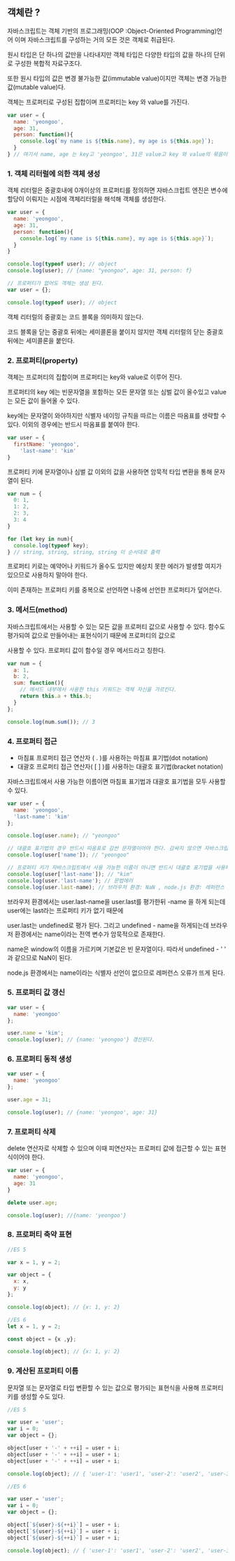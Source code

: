 ## 객체란 ?



자바스크립트는 객체 기반의 프로그래밍(OOP :Object-Oriented Programming)언어 이며 자바스크립트를 구성하는 거의 모든 것은 객체로 취급된다.

원시 타입은 단 하나의 값만을 나타내지만 객체 타입은 다양한 타입의 값을 하나의 단위로 구성한 복합적 자료구조다.

또한 원시 타입의 값은 변경 불가능한 값(immutable value)이지만 객체는 변경 가능한 값(mutable value)다.

객체는 프로퍼티로 구성된 집합이며 프로퍼티는 key 와 value를 가진다.

```javascript
var user = {
  name: 'yeongoo',
  age: 31,
  person: function(){
    console.log(`my name is ${this.name}, my age is ${this.age}`);
  }
} // 여기서 name, age 는 key고 'yeongoo', 31은 value고 key 와 value의 묶음이 프로퍼티다. person은 메서드다.
```



### 1. 객체 리터럴에 의한 객체 생성

객체 리터럴은 중괄호내에 0개이상의 프로퍼티를 정의하면 자바스크립트 엔진은 변수에 할당이 이뤄지는 시점에 객체리터럴을 해석해 객체를 생성한다.

```javascript
var user = {
  name: 'yeongoo',
  age: 31,
  person: function(){
    console.log(`my name is ${this.name}, my age is ${this.age}`);
  }
}

console.log(typeof user); // object
console.log(user); // {name: "yeongoo", age: 31, person: f}

// 프로퍼티가 없어도 객체는 생성 된다.
var user = {};

console.log(typeof user); // object

```

객체 리터럴의 중괄호는 코드 블록을 의미하지 않는다. 

코드 블록을 닫는 중괄호 뒤에는 세미콜론을 붙이지 않지만 객체 리터럴의 닫는 중괄호뒤에는 세미콜론을 붙인다.



### 2. 프로퍼티(property)

객체는 프로퍼티의 집합이며 프로퍼티는 key와 value로 이루어 진다. 

프로퍼티의 key 에는 빈문자열을 포함하는 모든 문자열 또는 심벌 값이 올수있고 value는 모든 값이 들어올 수 있다.         

key에는 문자열이 와야하지만 식별자 네이밍 규칙을 따르는 이름은 따옴표를 생략할 수 있다. 이외의 경우에는 반드시 따옴표를 붙여야 한다.

```javascript
var user = {
  firstName: 'yeongoo',
	'last-name': 'kim'  
}
```

프로퍼티 키에 문자열이나 심벌 값 이외의 값을 사용하면 암묵적 타입 변환을 통해 문자열이 된다.

```javascript
var num = {
  0: 1,
  1: 2,
  2: 3,
  3: 4
}

for (let key in num){
  console.log(typeof key); 
} // string, string, string, string 이 순서대로 출력
```

프로퍼티 키로는 예약어나 키워드가 올수도 있지만 예상치 못한 에러가 발생할 여지가 있으므로 사용하지 말아야 한다. 

이미 존재하는 프로퍼티 키를 중복으로 선언하면 나중에 선언한 프로퍼티가 덮어쓴다.



### 3. 메서드(method)

자바스크립트에서는 사용할 수 있는 모든 값을 프로퍼티 값으로 사용할 수 있다. 함수도 평가되여 값으로 만들어내는 표현식이기 때문에 프로퍼티의 값으로

사용할 수 있다. 프로퍼티 값이 함수일 경우 메서드라고 칭한다.

```javascript
var num = {
  a: 1,
  b: 2,
  sum: function(){ 
    // 메서드 내부에서 사용한 this 키워드는 객체 자신을 가르킨다.
    return this.a + this.b;
  }
};

console.log(num.sum()); // 3
```



### 4. 프로퍼티 접근

- 마침표 프로퍼티 접근 연산자 ( . )를 사용하는 마침표 표기법(dot notation)
- 대괄호 프로퍼티 접근 연산자( [ ] )를 사용하는 대괄호 표기법(bracket notation)

자바스크립트에서 사용 가능한 이름이면 마침표 표기법과 대괄호 표기법을 모두 사용할 수 있다.

```javascript
var user = {
  name: 'yeongoo',
  'last-name': 'kim'
};

console.log(user.name); // "yeongoo"

// 대괄호 표기법의 경우 반드시 따옴표로 감싼 문자열이어야 한다. 감싸지 않으면 자바스크립트 엔진은 식별자로 해석한다.
console.log(user['name']); // "yeongoo"

// 프로퍼티 키가 자바스크립트에서 사용 가능한 이름이 아니면 반드시 대괄호 표기법을 사용해야 한다.
console.log(user['last-name']); // "kim"
console.log(user.'last-name'); // 문법에러
console.log(user.last-name); // 브라우저 환경: NaN , node.js 환경: 레퍼런스 에러
```

브라우저 환경에서는 user.last-name을 user.last를 평가한뒤 -name 을 하게 되는데 user에는 last라는 프로퍼티 키가 없기 때문에 

user.last는 undefined로 평가 된다. 그리고 undefined - name을 하게되는데 브라우저 환경에서는 name이라는 전역 변수가 암묵적으로 존재한다.

name은 window의 이름을 가르키며 기본값은 빈 문자열이다. 따라서 undefined - ' ' 과 같으므로 NaN이 된다.

node.js 환경에서는 name이라는 식별자 선언이 없으므로 레퍼런스 오류가 뜨게 된다.



### 5. 프로퍼티 값 갱신 

```javascript
var user = {
  name: 'yeongoo'
};

user.name = 'kim';
console.log(user); // {name: 'yeongoo'} 갱신된다.
```



### 6. 프로퍼티 동적 생성

```javascript
var user = {
  name: 'yeongoo'
};

user.age = 31;

console.log(user); // {name: 'yeongoo', age: 31}
```



### 7. 프로퍼티 삭제

delete 연산자로 삭제할 수 있으며 이때 피연산자는 프로퍼티 값에 접근할 수 있는 표현식이어야 한다.

```javascript
var user = {
  name: 'yeongoo',
  age: 31
}

delete user.age;

console.log(user); //{name: 'yeongoo'}
```



### 8. 프로퍼티 축약 표현

```javascript
//ES 5

var x = 1, y = 2;

var object = {
  x: x,
  y: y
};

console.log(object); // {x: 1, y: 2}

//ES 6
let x = 1, y = 2;

const object = {x ,y};

console.log(object); // {x: 1, y: 2}
```



### 9. 계산된 프로퍼티 이름

문자열 또는 문자열로 타입 변환할 수 있는 값으로 평가되는 표현식을 사용해 프로퍼티 키를 생성할 수도 있다.

```javascript
//ES 5

var user = 'user';
var i = 0;
var object = {};

object[user + '-' + ++i] = user + i;
object[user + '-' + ++i] = user + i;
object[user + '-' + ++i] = user + i;

console.log(object); // { 'user-1': 'user1', 'user-2': 'user2', 'user-3': 'user3' }

//ES 6

var user = 'user';
var i = 0;
var object = {};

object[`${user}-${++i}`] = user + i;
object[`${user}-${++i}`] = user + i;
object[`${user}-${++i}`] = user + i;

console.log(object); // { 'user-1': 'user1', 'user-2': 'user2', 'user-3': 'user3' }

```

